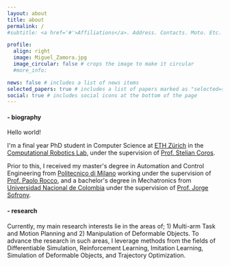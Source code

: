 ```yaml
---
layout: about
title: about
permalink: /
#subtitle: <a href='#'>Affiliations</a>. Address. Contacts. Moto. Etc.

profile:
  align: right
  image: Miguel_Zamora.jpg
  image_circular: false # crops the image to make it circular
  #more_info:

news: false # includes a list of news items
selected_papers: true # includes a list of papers marked as "selected={true}"
social: true # includes social icons at the bottom of the page
---
```


#### - biography

Hello world!

I'm a final year PhD student in Computer Science at [ETH Zürich](https://ethz.ch/en.html) in the [Computational Robotics Lab](http://crl.ethz.ch/), under the supervision of [Prof. Stelian Coros](http://crl.ethz.ch/people/coros/index.html).

Prior to this, I received my master's degree in Automation and Control Engineering from [Politecnico di Milano](https://www.polimi.it/) working under the supervision of [Prof. Paolo Rocco](https://rocco.faculty.polimi.it/), and a bachelor's degree in Mechatronics from [Universidad Nacional de Colombia](https://unal.edu.co/) under the supervision of [Prof. Jorge Sofrony](https://scholar.google.at/citations?user=tsI4BmwAAAAJ&hl=en).

#### - research

Currently, my main research interests lie in the areas of; 1) Multi-arm Task and Motion Planning and 2) Manipulation of Deformable Objects. To advance the research in such areas, I leverage methods from the fields of Differentiable Simulation, Reinforcement Learning, Imitation Learning, Simulation of Deformable Objects, and Trajectory Optimization.
